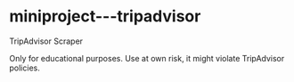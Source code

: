 # miniproject---tripadvisor

TripAdvisor Scraper

Only for educational purposes. Use at own risk, it might violate TripAdvisor policies.
